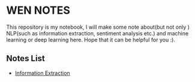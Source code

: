 # WEN NOTES

This repository is my notebook, I will make some note about(but not only ) NLP(such as information extraction, sentiment analysis etc.) and machine learning or deep learning here. Hope that it can be helpful for you :).

## Notes List
- [Information Extraction](https://github.com/HughWen/wen_notes/blob/master/IE.md)